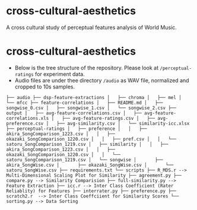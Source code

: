 # cross-cultural-aesthetics
A cross cultural study of perceptual features analysis of World Music. 
# cross-cultural-aesthetics

* Below is the tree structure of the repository. Please look at `/perceptual-ratings` for experiment data.
* Audio files are under thee directory `/audio` as WAV file, normalized and cropped to 10s samples.


`
├── audio
├── dsp-feature-extractions
│   ├── chroma
│   ├── mel
│   └── mfcc
├── feature-correlations
│   ├── README.md
│   ├── songwise_0.csv
│   ├── songwise_1.csv
│   └── songwise_2.csv
├── output
│   ├── avg-feature-correlations.csv
│   ├── avg-feature-correlations.xls
│   ├── avg-feature-ratings.csv
│   ├── avg-preference.csv
│   ├── avg-similarity.csv
│   └── similarity-icc.xlsx
├── perceptual-ratings
│   ├── preference
│   │   ├── akira_SongComparison_1223.csv
│   │   ├── okazaki_SongComparison_1220.csv
│   │   ├── pref.csv
│   │   └── satoru_SongComparison_1219.csv
│   ├── similarity
│   │   ├── akira_SongComparison_1223.csv
│   │   ├── okazaki_SongComparison_1220.csv
│   │   └── satoru_SongComparison_1219.csv
│   └── songwise
│       ├── akira_SongWise.csv
│       ├── okazaki_SongWise.csv
│       └── satoru_SongWise.csv
├── requirements.txt
└── scripts
    ├── R_MDS.r --> Multi-Dimensional Scaling Plot for Similarity
    ├── agreement.py
    ├── compare.py --> Similarity Comparision
    ├── full-similarity.py --> Feature Extraction
    ├── icc.r --> Inter Class Coefficient (Rater Reliablity) for Features
    ├── interrater.py
    ├── preference.py
    ├── scratch2.r  --> Inter Class Coeffciient for Similarity Scores
    └── sorting.py --> Data Sorting
`
